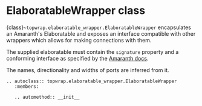 # ElaboratableWrapper class

{class}`~topwrap.elaboratable_wrapper.ElaboratableWrapper` encapsulates an Amaranth's Elaboratable and exposes an interface compatible with other wrappers which allows for making connections with them.

The supplied elaboratable must contain the `signature` property and a conforming interface as specified by the [Amaranth docs](https://amaranth-lang.org/rfcs/0002-interfaces.html).

The names, directionality and widths of ports are inferred from it.

```{eval-rst}
.. autoclass:: topwrap.elaboratable_wrapper.ElaboratableWrapper
   :members:

   .. automethod:: __init__
```

